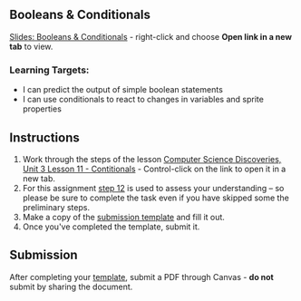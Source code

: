 ---
---

[//]: # ( <p><iframe src="https://douglasurner.github.io/GDP1/units/2/assignments/U2.3-booleans/" width="100%" height="666px"></iframe></p> )

## Booleans & Conditionals

[slides]: https://docs.google.com/presentation/d/1Yl01aeyJXc7pOkDCNa1P8xo1_t08LdUhYpFcAHa50NA/edit?usp=sharing
[template]: https://docs.google.com/document/d/1A2B1EDhRhgxUCseBPQ_su1A0qBTstVVh2o8BUFbgBBA/edit?usp=sharing

[Slides: Booleans & Conditionals][slides] - right-click and choose **Open link in a new tab** to view.

### Learning Targets:

* I can predict the output of simple boolean statements
* I can use conditionals to react to changes in variables and sprite properties

## Instructions

1. Work through the steps of the lesson [Computer Science Discoveries, Unit 3 Lesson 11 - Contitionals](https://studio.code.org/s/csd3-2018/stage/11/puzzle/1) - Control-click on the link to open it in a new tab.
1. For this assignment [step 12](https://studio.code.org/s/csd3-2018/stage/11/puzzle/12) is used to assess your understanding – so please be sure to complete the task even if you have skipped some the preliminary steps.
1. Make a copy of the [submission template][template] and fill it out.
1. Once you've completed the template, submit it.

## Submission

After completing your [template][], submit a PDF through Canvas - **do not** submit by sharing the document.

